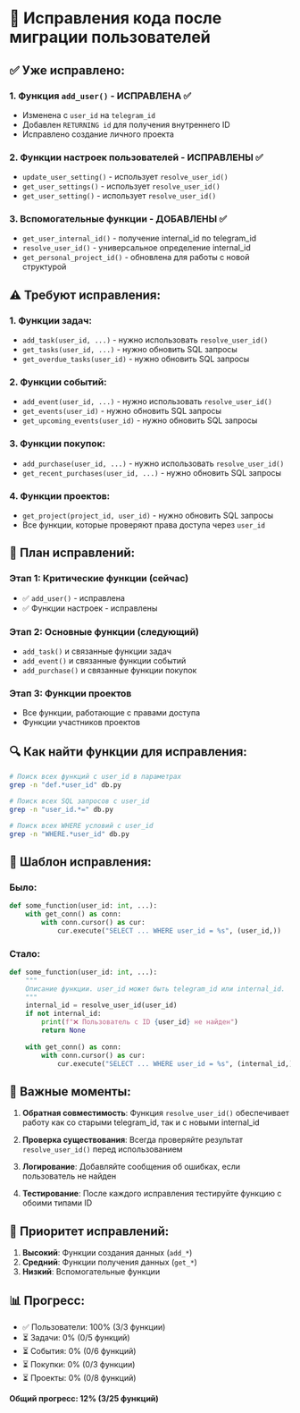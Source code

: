 # 🔧 Исправления кода после миграции пользователей

## ✅ Уже исправлено:

### 1. Функция `add_user()` - ИСПРАВЛЕНА ✅
- Изменена с `user_id` на `telegram_id`
- Добавлен `RETURNING id` для получения внутреннего ID
- Исправлено создание личного проекта

### 2. Функции настроек пользователей - ИСПРАВЛЕНЫ ✅
- `update_user_setting()` - использует `resolve_user_id()`
- `get_user_settings()` - использует `resolve_user_id()`
- `get_user_setting()` - использует `resolve_user_id()`

### 3. Вспомогательные функции - ДОБАВЛЕНЫ ✅
- `get_user_internal_id()` - получение internal_id по telegram_id
- `resolve_user_id()` - универсальное определение internal_id
- `get_personal_project_id()` - обновлена для работы с новой структурой

## ⚠️ Требуют исправления:

### 1. Функции задач:
- `add_task(user_id, ...)` - нужно использовать `resolve_user_id()`
- `get_tasks(user_id, ...)` - нужно обновить SQL запросы
- `get_overdue_tasks(user_id)` - нужно обновить SQL запросы

### 2. Функции событий:
- `add_event(user_id, ...)` - нужно использовать `resolve_user_id()`
- `get_events(user_id)` - нужно обновить SQL запросы
- `get_upcoming_events(user_id)` - нужно обновить SQL запросы

### 3. Функции покупок:
- `add_purchase(user_id, ...)` - нужно использовать `resolve_user_id()`
- `get_recent_purchases(user_id, ...)` - нужно обновить SQL запросы

### 4. Функции проектов:
- `get_project(project_id, user_id)` - нужно обновить SQL запросы
- Все функции, которые проверяют права доступа через `user_id`

## 🎯 План исправлений:

### Этап 1: Критические функции (сейчас)
- ✅ `add_user()` - исправлена
- ✅ Функции настроек - исправлены

### Этап 2: Основные функции (следующий)
- `add_task()` и связанные функции задач
- `add_event()` и связанные функции событий
- `add_purchase()` и связанные функции покупок

### Этап 3: Функции проектов
- Все функции, работающие с правами доступа
- Функции участников проектов

## 🔍 Как найти функции для исправления:

```bash
# Поиск всех функций с user_id в параметрах
grep -n "def.*user_id" db.py

# Поиск всех SQL запросов с user_id
grep -n "user_id.*=" db.py

# Поиск всех WHERE условий с user_id
grep -n "WHERE.*user_id" db.py
```

## 📝 Шаблон исправления:

### Было:
```python
def some_function(user_id: int, ...):
    with get_conn() as conn:
        with conn.cursor() as cur:
            cur.execute("SELECT ... WHERE user_id = %s", (user_id,))
```

### Стало:
```python
def some_function(user_id: int, ...):
    """
    Описание функции. user_id может быть telegram_id или internal_id.
    """
    internal_id = resolve_user_id(user_id)
    if not internal_id:
        print(f"❌ Пользователь с ID {user_id} не найден")
        return None
        
    with get_conn() as conn:
        with conn.cursor() as cur:
            cur.execute("SELECT ... WHERE user_id = %s", (internal_id,))
```

## 🚨 Важные моменты:

1. **Обратная совместимость**: Функция `resolve_user_id()` обеспечивает работу как со старыми telegram_id, так и с новыми internal_id

2. **Проверка существования**: Всегда проверяйте результат `resolve_user_id()` перед использованием

3. **Логирование**: Добавляйте сообщения об ошибках, если пользователь не найден

4. **Тестирование**: После каждого исправления тестируйте функцию с обоими типами ID

## 🎯 Приоритет исправлений:

1. **Высокий**: Функции создания данных (`add_*`)
2. **Средний**: Функции получения данных (`get_*`)
3. **Низкий**: Вспомогательные функции

## 📊 Прогресс:

- ✅ Пользователи: 100% (3/3 функции)
- ⏳ Задачи: 0% (0/5 функций)
- ⏳ События: 0% (0/6 функций)
- ⏳ Покупки: 0% (0/3 функции)
- ⏳ Проекты: 0% (0/8 функций)

**Общий прогресс: 12% (3/25 функций)**